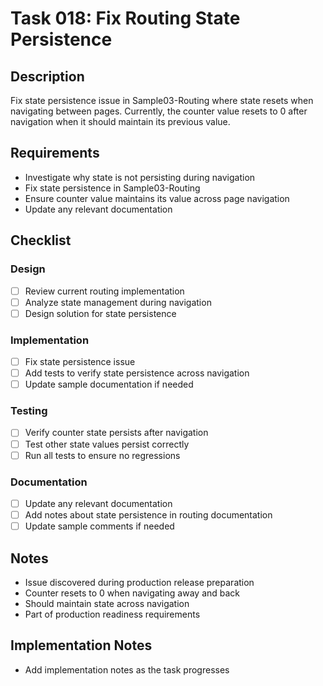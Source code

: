 # Task 018: Fix Routing State Persistence

## Description

Fix state persistence issue in Sample03-Routing where state resets when navigating between pages. Currently, the counter value resets to 0 after navigation when it should maintain its previous value.

## Requirements

- Investigate why state is not persisting during navigation
- Fix state persistence in Sample03-Routing
- Ensure counter value maintains its value across page navigation
- Update any relevant documentation

## Checklist

### Design
- [ ] Review current routing implementation
- [ ] Analyze state management during navigation
- [ ] Design solution for state persistence

### Implementation
- [ ] Fix state persistence issue
- [ ] Add tests to verify state persistence across navigation
- [ ] Update sample documentation if needed

### Testing
- [ ] Verify counter state persists after navigation
- [ ] Test other state values persist correctly
- [ ] Run all tests to ensure no regressions

### Documentation
- [ ] Update any relevant documentation
- [ ] Add notes about state persistence in routing documentation
- [ ] Update sample comments if needed

## Notes

- Issue discovered during production release preparation
- Counter resets to 0 when navigating away and back
- Should maintain state across navigation
- Part of production readiness requirements

## Implementation Notes

- Add implementation notes as the task progresses
